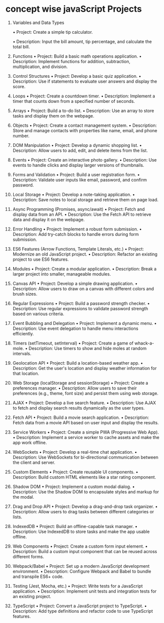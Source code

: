 # concept wise javaScript Projects    


1. Variables and Data Types
   
    • Project: Create a simple tip calculator.
   
    • Description: Input the bill amount, tip percentage, and calculate the total bill.

3. Functions
    • Project: Build a basic math operations application.
    • Description: Implement functions for addition, subtraction, multiplication, and division.

4. Control Structures
    • Project: Develop a basic quiz application.
    • Description: Use if statements to evaluate user answers and display the score.

  
5. Loops
    • Project: Create a countdown timer.
    • Description: Implement a timer that counts down from a specified number of seconds.

6. Arrays
    • Project: Build a to-do list.
    • Description: Use an array to store tasks and display them on the webpage.


7. Objects
    • Project: Create a contact management system.
    • Description: Store and manage contacts with properties like name, email, and phone number.

8. DOM Manipulation
    • Project: Develop a dynamic shopping list.
    • Description: Allow users to add, edit, and delete items from the list.

9. Events
    • Project: Create an interactive photo gallery.
    • Description: Use events to handle clicks and display larger versions of thumbnails.


10. Forms and Validation
    • Project: Build a user registration form.
    • Description: Validate user inputs like email, password, and confirm password.

11. Local Storage
    • Project: Develop a note-taking application.
    • Description: Save notes to local storage and retrieve them on page load.

12. Async Programming (Promises, async/await)
    • Project: Fetch and display data from an API.
    • Description: Use the Fetch API to retrieve data and display it on the webpage.

13. Error Handling
    • Project: Implement a robust form submission.
    • Description: Add try-catch blocks to handle errors during form submission.

14. ES6 Features (Arrow Functions, Template Literals, etc.)
    • Project: Modernize an old JavaScript project.
    • Description: Refactor an existing project to use ES6 features.

 15. Modules
    • Project: Create a modular application.
    • Description: Break a larger project into smaller, manageable modules.   

16. Canvas API
    • Project: Develop a simple drawing application.
    • Description: Allow users to draw on a canvas with different colors and brush sizes.


17. Regular Expressions
    • Project: Build a password strength checker.
    • Description: Use regular expressions to validate password strength based on various criteria.

18. Event Bubbling and Delegation
    • Project: Implement a dynamic menu.
    • Description: Use event delegation to handle menu interactions efficiently.

19. Timers (setTimeout, setInterval)
    • Project: Create a game of whack-a-mole.
    • Description: Use timers to show and hide moles at random intervals.

20. Geolocation API
    • Project: Build a location-based weather app.
    • Description: Get the user's location and display weather information for that location.

21. Web Storage (localStorage and sessionStorage)
    • Project: Create a preferences manager.
    • Description: Allow users to save their preferences (e.g., theme, font size) and persist them using web storage.

 22. AJAX
    • Project: Develop a live search feature.
    • Description: Use AJAX to fetch and display search results dynamically as the user types.

23. Fetch API
    • Project: Build a movie search application.
    • Description: Fetch data from a movie API based on user input and display the results.

24. Service Workers
    • Project: Create a simple PWA (Progressive Web App).
    • Description: Implement a service worker to cache assets and make the app work offline.

25. WebSockets
    • Project: Develop a real-time chat application.
    • Description: Use WebSockets for bi-directional communication between the client and server.

26. Custom Elements
    • Project: Create reusable UI components.
    • Description: Build custom HTML elements like a star rating component.

27. Shadow DOM
    • Project: Implement a custom modal dialog.
    • Description: Use the Shadow DOM to encapsulate styles and markup for the modal.

28. Drag and Drop API
    • Project: Develop a drag-and-drop task organizer.
    • Description: Allow users to drag tasks between different categories or lists.

29. IndexedDB
    • Project: Build an offline-capable task manager.
    • Description: Use IndexedDB to store tasks and make the app usable offline.

30. Web Components
    • Project: Create a custom form input element.
    • Description: Build a custom input component that can be reused across different forms.

31. Webpack/Babel
    • Project: Set up a modern JavaScript development environment.
    • Description: Configure Webpack and Babel to bundle and transpile ES6+ code.

32. Testing (Jest, Mocha, etc.)
    • Project: Write tests for a JavaScript application.
    • Description: Implement unit tests and integration tests for an existing project.


33. TypeScript
    • Project: Convert a JavaScript project to TypeScript.
    • Description: Add type definitions and refactor code to use TypeScript features.
